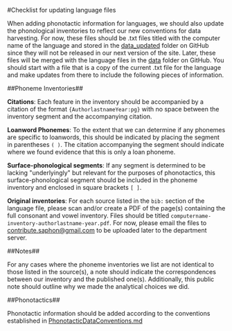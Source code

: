 #Checklist for updating language files

When adding phonotactic information for languages, we should also update the phonological inventories to reflect our new conventions for data harvesting. For now, these files should be .txt files titled with the computer name of the language and stored in the [data_updated](https://github.com/whdc/saphon/tree/master/data_updated) folder on GitHub since they will not be released in our next version of the site. Later, these files will be merged with the language files in the [data](https://github.com/whdc/saphon/tree/master/data) folder on GitHub. You should start with a file that is a copy of the current .txt file for the language and make updates from there to include the following pieces of information. 


##Phoneme Inventories##

**Citations**: Each feature in the inventory should be accompanied by a citation of the format `{AuthorlastnameYear:pg}` with no space between the inventory segment and the accompanying citation. 

**Loanword Phonemes**: To the extent that we can determine if any phonemes are specific to loanwords, this should be indicated by placing the segment in parentheses `( )`. The citation accompanying the segment should indicate where we found evidence that this is only a loan phoneme.

**Surface-phonological segments**: If any segment is determined to be lacking "underlyingly" but relevant for the purposes of phonotactics, this surface-phonological segment should be included in the phoneme inventory and enclosed in square brackets `[ ]`. 

**Original inventories**: For each source listed in the `bib:` section of the language file, please scan and/or create a PDF of the page(s) containing the full consonant and vowel inventory. Files should be titled `computername-inventory-authorlastname-year.pdf`. For now, please email the files to contribute.saphon@gmail.com to be uploaded later to the department server. 


##Notes##

For any cases where the phoneme inventories we list are not identical to those listed in the source(s), a note should indicate the correspondences between our inventory and the published one(s). Additionally, this public note should outline why we made the analytical choices we did. 


##Phonotactics##

Phonotactic information should be added according to the conventions established in [PhonotacticDataConventions.md](https://github.com/whdc/saphon/blob/master/PhonotacticDataConventions.md)
